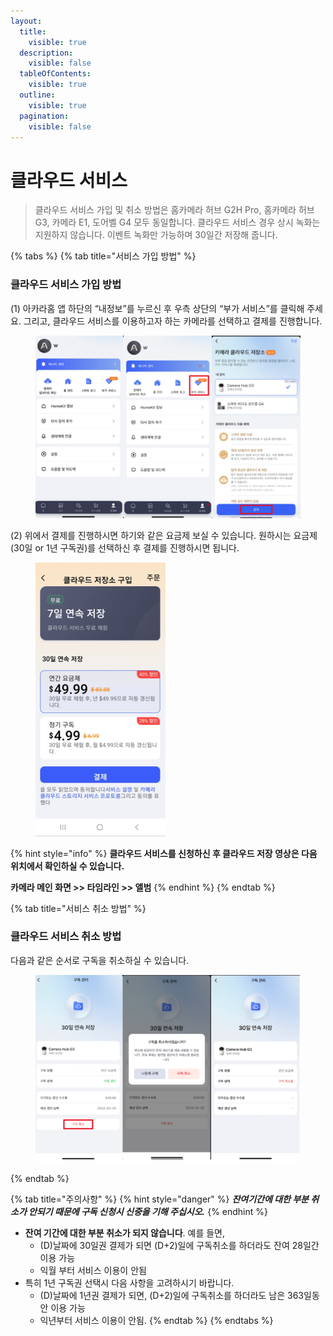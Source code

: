 ```yaml
---
layout:
  title:
    visible: true
  description:
    visible: false
  tableOfContents:
    visible: true
  outline:
    visible: true
  pagination:
    visible: false
---
```


# 클라우드 서비스

> 클라우드 서비스 가입 및 취소 방법은 홈카메라 허브 G2H Pro, 홈카메라 허브 G3, 카메라 E1, 도어벨 G4 모두 동일합니다. 클라우드 서비스 경우 상시 녹화는 지원하지 않습니다. 이벤트 녹화만 가능하며 30일간 저장해 줍니다.



{% tabs %}
{% tab title="서비스 가입 방법" %}
### 클라우드 서비스 가입 방법

(1) 아카라홈 앱 하단의 “내정보”를 누르신 후 우측 상단의 “부가 서비스”를 클릭해 주세요. 그리고, 클라우드 서비스를 이용하고자 하는 카메라를 선택하고 결제를 진행합니다.

<figure><img src="../.gitbook/assets/image (1) (1).png" alt=""><figcaption></figcaption></figure>

(2) 위에서 결제를 진행하시면 하기와 같은 요금제 보실 수 있습니다. 원하시는 요금제(30일 or 1년 구독권)를 선택하신 후 결제를 진행하시면 됩니다.

<figure><img src="../.gitbook/assets/image (2) (1).png" alt=""><figcaption></figcaption></figure>

{% hint style="info" %}
**클라우드 서비스를 신청하신 후 클라우드 저장 영상은 다음 위치에서 확인하실 수 있습니다.**

**카메라 메인 화면 >> 타임라인 >> 앨범**
{% endhint %}
{% endtab %}

{% tab title="서비스 취소 방법" %}
### 클라우드 서비스 취소 방법

다음과 같은 순서로 구독을 취소하실 수 있습니다.

<figure><img src="../.gitbook/assets/image (3) (1).png" alt=""><figcaption></figcaption></figure>
{% endtab %}

{% tab title="주의사항" %}
{% hint style="danger" %}
_**잔여기간에 대한 부분 취소가 안되기 때문에 구독 신청시 신중을 기해 주십시오.**_
{% endhint %}

* **잔여 기간에 대한 부분 취소가 되지 않습니다**. 예를 들면,
  * (D)날짜에 30일권 결제가 되면 (D+2)일에 구독취소를 하더라도 잔여 28일간 이용 가능
  * 익월 부터 서비스 이용이 안됨
* 특히 1년 구독권 선택시 다음 사항을 고려하시기 바랍니다.
  * (D)날짜에 1년권 결제가 되면, (D+2)일에 구독취소를 하더라도 남은 363일동안 이용 가능
  * 익년부터 서비스 이용이 안됨.
{% endtab %}
{% endtabs %}
